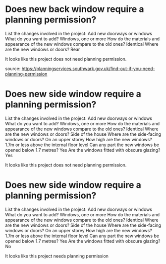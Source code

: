 # Does new back window require a planning permission?

List the changes involved in the project: Add new doorways or windows
What do you want to add? Windows, one or more
How do the materials and appearance of the new windows compare to the old ones? Identical
Where are the new windows or doors? Rear

It looks like this project does not need planning permission.

source: https://planningservices.southwark.gov.uk/find-out-if-you-need-planning-permission

# Does new side window require a planning permission?

List the changes involved in the project: Add new doorways or windows
What do you want to add? Windows, one or more
How do the materials and appearance of the new windows compare to the old ones? Identical
Where are the new windows or doors? Side of the house
Where are the side-facing windows or doors? On an upper storey
How high are the new windows? 1.7m or less above the internal floor level
Can any part the new windows be opened below 1.7 metres? Yes
Are the windows fitted with obscure glazing? Yes

It looks like this project does not need planning permission.

# Does new side window require a planning permission?

List the changes involved in the project: Add new doorways or windows
What do you want to add? Windows, one or more
How do the materials and appearance of the new windows compare to the old ones? Identical
Where are the new windows or doors? Side of the house
Where are the side-facing windows or doors? On an upper storey
How high are the new windows? 1.7m or less above the internal floor level
Can any part the new windows be opened below 1.7 metres? Yes
Are the windows fitted with obscure glazing? No

It looks like this project needs planning permission

